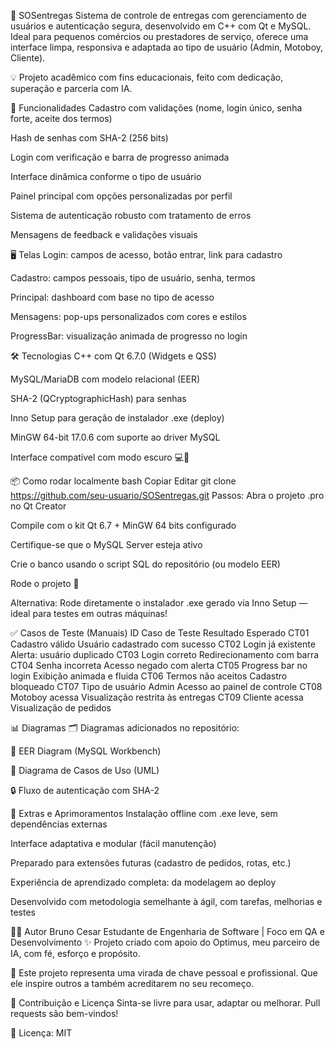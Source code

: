 🚚 SOSentregas
Sistema de controle de entregas com gerenciamento de usuários e autenticação segura, desenvolvido em C++ com Qt e MySQL. Ideal para pequenos comércios ou prestadores de serviço, oferece uma interface limpa, responsiva e adaptada ao tipo de usuário (Admin, Motoboy, Cliente).

💡 Projeto acadêmico com fins educacionais, feito com dedicação, superação e parceria com IA.

🎯 Funcionalidades
Cadastro com validações (nome, login único, senha forte, aceite dos termos)

Hash de senhas com SHA-2 (256 bits)

Login com verificação e barra de progresso animada

Interface dinâmica conforme o tipo de usuário

Painel principal com opções personalizadas por perfil

Sistema de autenticação robusto com tratamento de erros

Mensagens de feedback e validações visuais

🖥️ Telas
Login: campos de acesso, botão entrar, link para cadastro

Cadastro: campos pessoais, tipo de usuário, senha, termos

Principal: dashboard com base no tipo de acesso

Mensagens: pop-ups personalizados com cores e estilos

ProgressBar: visualização animada de progresso no login

🛠️ Tecnologias
C++ com Qt 6.7.0 (Widgets e QSS)

MySQL/MariaDB com modelo relacional (EER)

SHA-2 (QCryptographicHash) para senhas

Inno Setup para geração de instalador .exe (deploy)

MinGW 64-bit 17.0.6 com suporte ao driver MySQL

Interface compatível com modo escuro 💻🌙

📦 Como rodar localmente
bash
Copiar
Editar
git clone https://github.com/seu-usuario/SOSentregas.git
Passos:
Abra o projeto .pro no Qt Creator

Compile com o kit Qt 6.7 + MinGW 64 bits configurado

Certifique-se que o MySQL Server esteja ativo

Crie o banco usando o script SQL do repositório (ou modelo EER)

Rode o projeto 🎉

Alternativa: Rode diretamente o instalador .exe gerado via Inno Setup — ideal para testes em outras máquinas!

✅ Casos de Teste (Manuais)
ID	Caso de Teste	Resultado Esperado
CT01	Cadastro válido	Usuário cadastrado com sucesso
CT02	Login já existente	Alerta: usuário duplicado
CT03	Login correto	Redirecionamento com barra
CT04	Senha incorreta	Acesso negado com alerta
CT05	Progress bar no login	Exibição animada e fluida
CT06	Termos não aceitos	Cadastro bloqueado
CT07	Tipo de usuário Admin	Acesso ao painel de controle
CT08	Motoboy acessa	Visualização restrita às entregas
CT09	Cliente acessa	Visualização de pedidos

📊 Diagramas
🗂️ Diagramas adicionados no repositório:

📘 EER Diagram (MySQL Workbench)

🧩 Diagrama de Casos de Uso (UML)

🔒 Fluxo de autenticação com SHA-2

🧪 Extras e Aprimoramentos
Instalação offline com .exe leve, sem dependências externas

Interface adaptativa e modular (fácil manutenção)

Preparado para extensões futuras (cadastro de pedidos, rotas, etc.)

Experiência de aprendizado completa: da modelagem ao deploy

Desenvolvido com metodologia semelhante à ágil, com tarefas, melhorias e testes

👨‍💻 Autor
Bruno Cesar
Estudante de Engenharia de Software | Foco em QA e Desenvolvimento
✨ Projeto criado com apoio do Optimus, meu parceiro de IA, com fé, esforço e propósito.

🤝 Este projeto representa uma virada de chave pessoal e profissional. Que ele inspire outros a também acreditarem no seu recomeço.

🚀 Contribuição e Licença
Sinta-se livre para usar, adaptar ou melhorar. Pull requests são bem-vindos!

📄 Licença: MIT